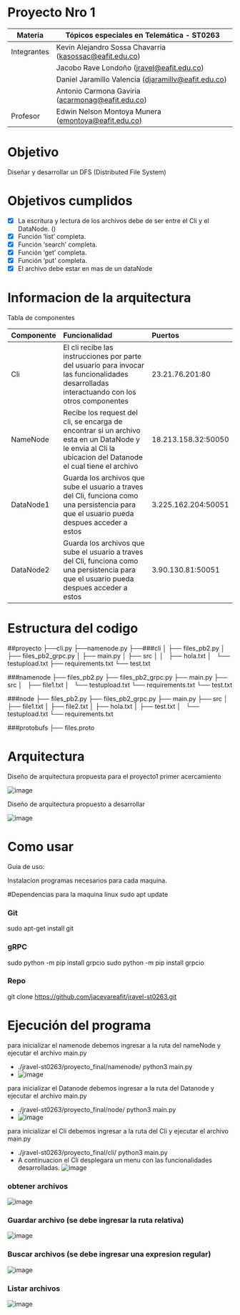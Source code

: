 # Proyecto Nro 1


| Materia  | Tópicos especiales en Telemática - ST0263 |
| ------------- | ------------- |
| Integrantes  |  Kevin Alejandro Sossa Chavarria (kasossac@eafit.edu.co) |
|  | Jacobo Rave Londoño (jravel@eafit.edu.co)  |
|   | Daniel Jaramillo Valencia (djaramillv@eafit.edu.co) |
|   | Antonio Carmona Gaviria (acarmonag@eafit.edu.co) |
| Profesor  | Edwin Nelson Montoya Munera (emontoya@eafit.edu.co) |


# Objetivo

Diseñar y desarrollar un DFS (Distributed File System) 

# Objetivos cumplidos

- [x] La escritura y lectura de los archivos debe de ser entre el Cli y el DataNode. ()
- [x] Función ‘list’ completa.
- [x] Función ‘search’ completa.
- [x] Función ‘get’ completa.
- [x] Función ‘put’ completa.
- [x] El archivo debe estar en mas de un dataNode

# Informacion de la arquitectura

Tabla de componentes


| Componente | Funcionalidad | Puertos |
| :---         |     :---     |          :--- |
| Cli   | El cli recibe las instrucciones por parte del usuario para invocar las funcionalidades desarrolladas interactuando con los otros componentes      | 23.21.76.201:80    |
| NameNode    | Recibe los request del cli, se encarga de encontrar si un archivo esta en un DataNode y le envia al Cli la ubicacion del Datanode el cual tiene el archivo       |  18.213.158.32:50050     |
| DataNode1    | Guarda los archivos que sube el usuario a traves del Cli, funciona como una persistencia para que el usuario pueda despues acceder a estos      | 3.225.162.204:50051    |
| DataNode2     | Guarda los archivos que sube el usuario a traves del Cli, funciona como una persistencia para que el usuario pueda despues acceder a estos      | 3.90.130.81:50051     |

# Estructura del codigo
##proyecto
├──cli.py
├──namenode.py
├──###cli
│  ├── files_pb2.py
│  ├── files_pb2_grpc.py
│  ├── main.py
│  ├── src
│  │   ├── hola.txt
│   └── testupload.txt
├── requirements.txt
└── test.txt

###namenode
├── files_pb2.py
├── files_pb2_grpc.py
├── main.py
├── src
│   ├── file1.txt
│   └── testupload.txt
└── requirements.txt
└── test.txt

###node
├── files_pb2.py
├── files_pb2_grpc.py
├── main.py
├── src
│   ├── file1.txt
│   ├── file2.txt
│   ├── hola.txt
│   ├── test.txt
│   └── testupload.txt
└── requirements.txt

###protobufs
├── files.proto



# Arquitectura

Diseño de arquitectura propuesta para el proyecto1 primer acercamiento

![image](https://github.com/jacevareafit/jravel-st0263/assets/68928490/8e5e00ae-e550-4e66-b4b5-99e7d7deebcd)

Diseño de arquitectura propuesto a desarrollar

![image](https://github.com/jacevareafit/jravel-st0263/assets/68928490/482c95e5-67f1-43f6-a65b-e03eb79100ad)

# Como usar

Guia de uso:

Instalacion programas necesarios para cada maquina.

#Dependencias para la maquina linux
sudo apt update

### Git
sudo apt-get install git

### gRPC
sudo python -m pip install grpcio
sudo python -m pip install grpcio

### Repo
git clone https://github.com/jacevareafit/jravel-st0263.git

# Ejecución del programa

para inicializar el namenode debemos ingresar a la ruta del nameNode y ejecutar el archivo main.py
  - ./jravel-st0263/proyecto_final/namenode/ python3 main.py
  - ![image](https://github.com/jacevareafit/jravel-st0263/assets/68928490/1ec95014-b1d3-4f6c-b26f-406fc7cca596)


para inicializar el Datanode debemos ingresar a la ruta del Datanode y ejecutar el archivo main.py
  - ./jravel-st0263/proyecto_final/node/ python3 main.py
  - ![image](https://github.com/jacevareafit/jravel-st0263/assets/68928490/e5a9271c-3689-4809-bfdd-f426600bb9b7)


para inicializar el Cli debemos ingresar a la ruta del Cli y ejecutar el archivo main.py
  - ./jravel-st0263/proyecto_final/cli/ python3 main.py
  - A continuacion el Cli desplegara un menu con las funcionalidades desarrolladas.
![image](https://github.com/jacevareafit/jravel-st0263/assets/68928490/65886bf9-3033-4425-8544-51292b93406c)

### obtener archivos
![image](https://github.com/jacevareafit/jravel-st0263/assets/68928490/8f163cb3-68d6-4b50-84f2-0072b9a7182e)

### Guardar archivo (se debe ingresar la ruta relativa)
![image](https://github.com/jacevareafit/jravel-st0263/assets/68928490/baa1acb3-5ae1-4ecd-ae5e-6c0ea0fbc0e3)

### Buscar archivos (se debe ingresar una expresion regular)
![image](https://github.com/jacevareafit/jravel-st0263/assets/68928490/41296b86-97e7-4180-980d-9f40f6b1b2c7)

### Listar archivos
![image](https://github.com/jacevareafit/jravel-st0263/assets/68928490/6d7249c3-78a4-4b18-8d2a-aa205fd824d1)














